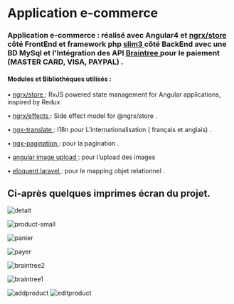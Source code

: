 # Application e-commerce
### Application e-commerce : réalisé avec Angular4 et <a href="https://github.com/ngrx/store" > ngrx/store </a>   côté FrontEnd et framework php  <a href="https://www.slimframework.com/">   slim3  </a>  côté BackEnd avec une BD MySql et l'Intégration des API <a href="https://www.braintreepayments.com/"> Braintree </a>   pour le paiement (MASTER CARD, VISA, PAYPAL) .

#### Modules et Bibliothèques utilisés :
•  <a href="https://github.com/ngrx/store" > ngrx/store </a> : RxJS powered state management for Angular applications, inspired by Redux 

• <a href="https://github.com/ngrx/effects" >  ngrx/effects </a> : Side effect model for @ngrx/store .

•	<a href="https://github.com/ngx-translate/core">  ngx-translate </a>  : i18n pour L'internationalisation  ( français et anglais) . 

•	<a href="https://github.com/michaelbromley/ngx-pagination">  ngx-pagination </a> : pour la pagination .

•	 <a href="https://github.com/aberezkin/ng2-image-upload">  angular image upload </a> : pour l’upload des images

•	<a href="https://laravel.com/docs/5.5/eloquent">  eloquent laravel </a> : pour le mapping objet relationnel . 

 ## Ci-après quelques imprimes écran du projet.

![detait](https://user-images.githubusercontent.com/25068188/33230047-faf84b98-d1db-11e7-9183-ba3ed8f43329.PNG)


![product-small](https://user-images.githubusercontent.com/25068188/33230039-d27d0d02-d1db-11e7-84da-52937724d86d.PNG)


![panier](https://user-images.githubusercontent.com/25068188/33230049-0548e83c-d1dc-11e7-88b0-b92c7b42d82f.PNG)


![payer](https://user-images.githubusercontent.com/25068188/33230050-125f5efc-d1dc-11e7-9ce6-62d22bcb512a.PNG)


![braintree2](https://user-images.githubusercontent.com/25068188/33230046-f0845ac6-d1db-11e7-9d7d-0e9d3e394dce.PNG)


![braintree1](https://user-images.githubusercontent.com/25068188/33230043-e5bf2ad0-d1db-11e7-95ef-f2af965484f0.PNG)


![addproduct](https://user-images.githubusercontent.com/25068188/33230081-d341f33c-d1dc-11e7-99a6-e6d178303ad6.PNG)
![editproduct](https://user-images.githubusercontent.com/25068188/33230112-8d99a9fa-d1dd-11e7-9007-2f9d76e54498.PNG)


